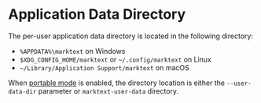 # Application Data Directory

The per-user application data directory is located in the following directory:

- `%APPDATA%\marktext` on Windows
- `$XDG_CONFIG_HOME/marktext` or `~/.config/marktext` on Linux
- `~/Library/Application Support/marktext` on macOS

When [portable mode](PORTABLE.md) is enabled, the directory location is either the `--user-data-dir` parameter or `marktext-user-data` directory.
